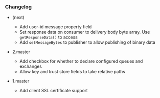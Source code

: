 ### Changelog ###
- (next)
    - Add user-id message property field
    - Set response data on consumer to delivery body byte array. Use `getResponseData()` to access
    - Add `setMessageBytes` to publisher to allow publishing of binary data

- 2.master
    - Add checkbox for whether to declare configured queues and exchanges
    - Allow key and trust store fields to take relative paths

- 1.master
    - Add client SSL certificate support
